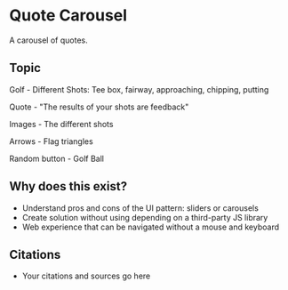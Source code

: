 # Quote Carousel

A carousel of quotes.

## Topic

Golf - Different Shots: Tee box, fairway, approaching, chipping, putting

Quote - "The results of your shots are feedback"

Images - The different shots

Arrows - Flag triangles

Random button - Golf Ball

## Why does this exist? 
- Understand pros and cons of the UI pattern: sliders or carousels
- Create solution without using depending on a third-party JS library
- Web experience that can be navigated without a mouse and keyboard

## Citations
- Your citations and sources go here
